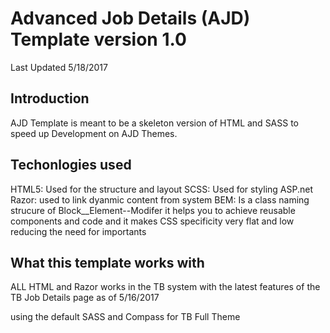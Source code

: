 # Advanced Job Details (AJD) Template version 1.0
Last Updated 5/18/2017

## Introduction
AJD Template is meant to be a skeleton version of HTML and SASS to speed up
Development on AJD Themes.

## Techonlogies used
HTML5: Used for the structure and layout
SCSS: Used for styling
ASP.net Razor: used to link dyanmic content from system
BEM: Is a class naming strucure of Block__Element--Modifer it helps you to
achieve reusable components and code and it makes CSS specificity very flat
and low reducing the need for importants

## What this template works with
ALL HTML and Razor works in the TB system with the latest features of
the TB Job Details page as of 5/16/2017  

using the default SASS and Compass for TB Full Theme
